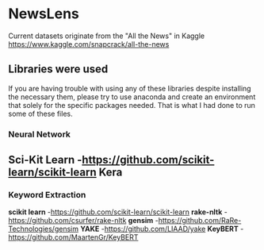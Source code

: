 # NewsLens
Current datasets originate from the "All the News" in Kaggle
https://www.kaggle.com/snapcrack/all-the-news

## Libraries were used
If you are having trouble with using any of these libraries despite installing the necessary them, please try to use anaconda and create an environment that solely for the specific packages needed. That is what I had done to run some of these files.

### Neural Network
**Sci-Kit Learn**
-https://github.com/scikit-learn/scikit-learn
**Kera**
-
### Keyword Extraction
**scikit learn**
-https://github.com/scikit-learn/scikit-learn
**rake-nltk**
-https://github.com/csurfer/rake-nltk
**gensim**
-https://github.com/RaRe-Technologies/gensim
**YAKE**
-https://github.com/LIAAD/yake
**KeyBERT**
-https://github.com/MaartenGr/KeyBERT